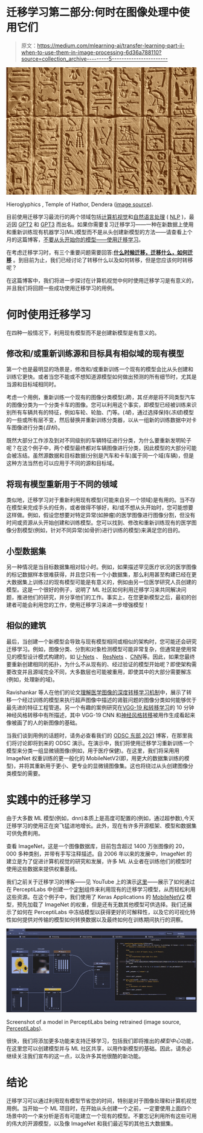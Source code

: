 # 迁移学习第二部分:何时在图像处理中使用它们

> 原文：<https://medium.com/mlearning-ai/transfer-learning-part-ii-when-to-use-them-in-image-processing-6d36a788110?source=collection_archive---------5----------------------->

![](img/8df13a58585fc67ddfa2207a1e1bcb74.png)

Hieroglyphics , Temple of Hathor, Dendera ([image source](https://unsplash.com/photos/wpxr-qSDQJM)).

目前使用迁移学习最流行的两个领域包括[计算机视觉](https://en.wikipedia.org/wiki/Computer_vision)和[自然语言处理](https://en.wikipedia.org/wiki/Natural_language_processing) ( [NLP](https://towardsdatascience.com/a-comprehensive-hands-on-guide-to-transfer-learning-with-real-world-applications-in-deep-learning-212bf3b2f27a) )，最近因 [GPT2](https://openai.com/blog/tags/gpt-2/) 和 [GPT3](https://arxiv.org/abs/2005.14165) 而出名。如果你需要复习迁移学习——一种在新数据上使用和重新训练现有机器学习(ML)模型而不是从头创建新模型的方法——请查看上个月的这篇博客，[不要从头开始你的模型——使用迁移学习](https://blog.perceptilabs.com/dont-start-your-model-from-scratch-use-transfer-learning/)。

在考虑迁移学习时，有三个重要问题需要回答:[**什么时候迁移，迁移什么，如何迁移**](https://towardsdatascience.com/a-comprehensive-hands-on-guide-to-transfer-learning-with-real-world-applications-in-deep-learning-212bf3b2f27a) 。到目前为止，我们已经讨论了转移什么以及如何转移，但是您应该何时转移呢？

在这篇博客中，我们将进一步探讨在计算机视觉中何时使用迁移学习是有意义的，并且我们将回顾一些成功使用迁移学习的用例。

# 何时使用迁移学习

在四种一般情况下，利用现有模型而不是创建新模型是有意义的。

## 修改和/或重新训练源和目标具有相似域的现有模型

第一个也是最明显的场景是，修改和/或重新训练一个现有的模型会比从头创建和训练它更快。或者当您不能或不想知道源模型如何做出预测的所有细节时，尤其是当源和目标域相同时。

考虑一个用例，重新训练一个现有的图像分类模型(*源*)，其*任务*是将不同类型汽车的图像分类为一个分类卡车的图像。您可以利用这个事实，即模型已经被训练来识别所有车辆共有的特征，例如车轮、轮胎、门等。(*域*)，通过选择保持(*冻结*)模型的一些或所有层不变，然后替换并重新训练分类器，以从一组新的训练数据中对卡车图像进行分类(*目标*)。

既然大部分工作涉及到对不同级别的车辆特征进行分类，为什么要重新发明轮子呢？在这个例子中，两个模型最终都对车辆图像进行分类，因此模型的大部分可能会被冻结。虽然源数据和目标数据(分别是汽车和卡车)属于同一个域(车辆)，但是这种方法当然也可以应用于不同的源和目标域。

## 将现有模型重新用于不同的领域

类似地，迁移学习对于重新利用现有模型(可能来自另一个领域)是有用的。当不存在模型来完成手头的任务，或者做得不够好，和/或不想从头开始时，您可能想要这样做。例如，假设您想要对特定异常(如肿瘤)的医学图像进行图像分割，但没有时间或资源从头开始创建和训练模型。您可以找到、修改和重新训练现有的医学图像分割模型(例如，针对不同异常(如骨折)进行训练的模型)来满足您的目的。

## 小型数据集

另一种情况是当目标数据集相对较小时。例如，如果描述罕见医疗状况的医学图像的标记数据样本很难获得，并且您只有一个小数据集，那么利用甚至构建已经在更大数据集上训练过的现有模型可能是有意义的，例如由另一位医学研究人员创建的模型。这是一个很好的例子，说明了 ML 社区如何利用迁移学习来共同解决问题，推进他们的研究，并分享他们的工作。事实上，在您更新模型之后，最初的创建者可能会利用您的工作，使用迁移学习来进一步增强模型！

## 相似的建筑

最后，当创建一个新模型会导致与现有模型相同或相似的架构时，您可能还会研究迁移学习。例如，图像分类、分割和对象检测模型可能非常复杂，但通常是使用常见的模型设计模式构建的，如 [U-Nets](https://docs.perceptilabs.com/perceptilabs/use-cases/using-a-u-net-to-enhance-dark-photos) 、 [ResNets](https://docs.perceptilabs.com/perceptilabs/use-cases/using-a-resnet-to-detect-anomalies-in-textiles) 、[CNN](https://docs.perceptilabs.com/perceptilabs/tutorials/convolution-tutorial)等。因此，如果您最终要重新创建相同的拓扑，为什么不从现有的、经过验证的模型开始呢？即使架构需要改变并且源域完全不同，大多数层也可能被重用，即使其中的大部分需要解冻(例如，处理新的域)。

Ravishankar 等人在他们的论文[理解医学图像的深度转移学习机制](https://arxiv.org/abs/1704.06040)中，展示了转移一个经过训练的模型来执行超声图像中描述的肾脏问题的图像分类如何能够优于最先进的特征工程管道。另一个有趣的案例研究在[VGG-19 和转移学习](https://towardsdatascience.com/tensorflow-and-vgg19-can-help-you-convert-your-photos-into-beautiful-pop-art-pieces-c1abe87e7e01)的 10 分钟神经风格转移中有所描述，其中 VGG-19 CNN 和[神经风格转移](https://www.tensorflow.org/tutorials/generative/style_transfer)被用作生成看起来像被画了的人的新图像的基础。

当我们谈到用例的话题时，请务必查看我们的 [ODSC 东部 2021](https://blog.perceptilabs.com/comparing-perceptilabs-to-pure-code-in-transfer-learning/) 博客，在那里我们将讨论即将到来的 ODSC 演示。在演示中，我们将使用迁移学习重新训练一个模型来分类一组显微镜图像(例如，用于医疗保健)。在这里，我们将采用用 ImageNet 权重训练的更一般化的 MobileNetV2(即，用更大的数据集训练的模型)，并将其重新用于更小、更专业的显微镜图像集。这也将绕过从头创建图像分类模型的需要。

# 实践中的迁移学习

由于大多数 ML 模型(例如，dnn)本质上是高度可配置的(例如，通过超参数),今天迁移学习的使用正在突飞猛进地增长。此外，现在有许多开源框架、模型和数据集可供免费利用。

查看 ImageNet，这是一个图像数据库，目前包含超过 1400 万张图像的 20，000 多种类别，并带有手写注释描述。自 2006 年以来的发展中，ImageNet 的建立是为了促进计算机视觉的研究和发展，许多 ML 从业者在训练他们的模型时使用这些数据来提供权重基线。

我们之前关于迁移学习的博客——见 YouTube 上的演示[这里](https://www.youtube.com/watch?v=bga46KBrJ_s)——展示了如何通过在 PerceptiLabs 中创建一个[定制](https://docs.perceptilabs.com/perceptilabs/references/components/custom)组件来利用现有的迁移学习模型，从而轻松利用这些资源。在这个例子中，我们使用了 Keras Applications 的 [MobileNetV2](https://www.tensorflow.org/api_docs/python/tf/keras/applications/MobileNetV2) 模型，预先加载了 ImageNet 的权重，但是还有无数其他模型可供选择。我们还展示了如何在 PerceptiLabs 中冻结模型以获得更好的可解释性，以及它的可视化特性如何提供对传输的模型如何转换数据以及最终如何在训练期间执行的洞察。

![](img/f65e4e34441ef3678480f73e82267112.png)

Screenshot of a model in PerceptiLabs being retrained (image source, [PerceptiLabs](http://www.perceptilabs.com)).

很快，我们将添加更多功能来支持迁移学习，包括我们即将推出的*模型中心*功能，在这里您可以创建模型并与 ML 社区共享，以用作新模型的基础。因此，请务必继续关注我们宣布的这一点，以及许多其他很酷的新功能。

# **结论**

迁移学习可以通过利用现有模型节省您的时间，特别是对于图像处理和计算机视觉用例。当开始一个 ML 项目时，在开始从头创建一个之前，一定要使用上面四个场景中的一个来分析是否有可能建立一个现有的模型。不要忘记利用所有这些可用的伟大的开源模型，以及像 ImageNet 和我们最近写的其他五大数据集。